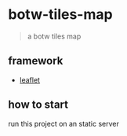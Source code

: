 # botw-tiles-map

> a botw tiles map

## framework

- [leaflet](https://leafletjs.com/)


## how to start

run this project on an static server